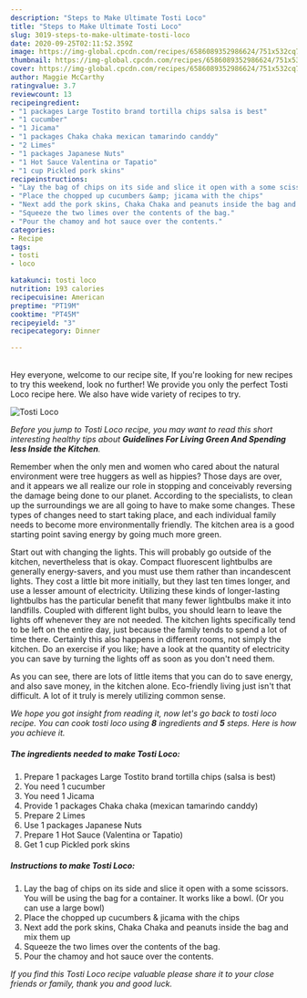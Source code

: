 ```yaml
---
description: "Steps to Make Ultimate Tosti Loco"
title: "Steps to Make Ultimate Tosti Loco"
slug: 3019-steps-to-make-ultimate-tosti-loco
date: 2020-09-25T02:11:52.359Z
image: https://img-global.cpcdn.com/recipes/6586089352986624/751x532cq70/tosti-loco-recipe-main-photo.jpg
thumbnail: https://img-global.cpcdn.com/recipes/6586089352986624/751x532cq70/tosti-loco-recipe-main-photo.jpg
cover: https://img-global.cpcdn.com/recipes/6586089352986624/751x532cq70/tosti-loco-recipe-main-photo.jpg
author: Maggie McCarthy
ratingvalue: 3.7
reviewcount: 13
recipeingredient:
- "1 packages Large Tostito brand tortilla chips salsa is best"
- "1 cucumber"
- "1 Jicama"
- "1 packages Chaka chaka mexican tamarindo canddy"
- "2 Limes"
- "1 packages Japanese Nuts"
- "1 Hot Sauce Valentina or Tapatio"
- "1 cup Pickled pork skins"
recipeinstructions:
- "Lay the bag of chips on its side and slice it open with a some scissors. You will be using the bag for a container. It works like a bowl. (Or you can use a large bowl)"
- "Place the chopped up cucumbers &amp; jicama with the chips"
- "Next add the pork skins, Chaka Chaka and peanuts inside the bag and mix them up"
- "Squeeze the two limes over the contents of the bag."
- "Pour the chamoy and hot sauce over the contents."
categories:
- Recipe
tags:
- tosti
- loco

katakunci: tosti loco 
nutrition: 193 calories
recipecuisine: American
preptime: "PT19M"
cooktime: "PT45M"
recipeyield: "3"
recipecategory: Dinner

---
```

<br>
Hey everyone, welcome to our recipe site, If you're looking for new recipes to try this weekend, look no further! We provide you only the perfect Tosti Loco recipe here. We also have wide variety of recipes to try.
<br>


![Tosti Loco](https://img-global.cpcdn.com/recipes/6586089352986624/751x532cq70/tosti-loco-recipe-main-photo.jpg)

<i>Before you jump to Tosti Loco recipe, you may want to read this short interesting healthy tips about 
<strong>Guidelines For Living Green And Spending less Inside the Kitchen</strong>.</i>
</br>

Remember when the only men and women who cared about the natural environment were tree huggers as well as hippies? Those days are over, and it appears we all realize our role in stopping and conceivably reversing the damage being done to our planet. According to the specialists, to clean up the surroundings we are all going to have to make some changes. These types of changes need to start taking place, and each individual family needs to become more environmentally friendly. The kitchen area is a good starting point saving energy by going much more green.

Start out with changing the lights. This will probably go outside of the kitchen, nevertheless that is okay. Compact fluorescent lightbulbs are generally energy-savers, and you must use them rather than incandescent lights. They cost a little bit more initially, but they last ten times longer, and use a lesser amount of electricity. Utilizing these kinds of longer-lasting lightbulbs has the particular benefit that many fewer lightbulbs make it into landfills. Coupled with different light bulbs, you should learn to leave the lights off whenever they are not needed. The kitchen lights specifically tend to be left on the entire day, just because the family tends to spend a lot of time there. Certainly this also happens in different rooms, not simply the kitchen. Do an exercise if you like; have a look at the quantity of electricity you can save by turning the lights off as soon as you don't need them.

As you can see, there are lots of little items that you can do to save energy, and also save money, in the kitchen alone. Eco-friendly living just isn't that difficult. A lot of it truly is merely utilizing common sense.


<i>We hope you got insight from reading it, now let's go back to tosti loco recipe. You can cook tosti loco using <strong>8</strong> ingredients and <strong>5</strong> steps. Here is how you achieve it.
</i>

##### The ingredients needed to make Tosti Loco:

1. Prepare 1 packages Large Tostito brand tortilla chips (salsa is best)
1. You need 1 cucumber
1. You need 1 Jicama
1. Provide 1 packages Chaka chaka (mexican tamarindo canddy)
1. Prepare 2 Limes
1. Use 1 packages Japanese Nuts
1. Prepare 1 Hot Sauce (Valentina or Tapatio)
1. Get 1 cup Pickled pork skins


##### Instructions to make Tosti Loco:

1. Lay the bag of chips on its side and slice it open with a some scissors. You will be using the bag for a container. It works like a bowl. (Or you can use a large bowl)
1. Place the chopped up cucumbers &amp; jicama with the chips
1. Next add the pork skins, Chaka Chaka and peanuts inside the bag and mix them up
1. Squeeze the two limes over the contents of the bag.
1. Pour the chamoy and hot sauce over the contents.


<i>If you find this Tosti Loco recipe valuable please share it to your close friends or family, thank you and good luck.</i>
